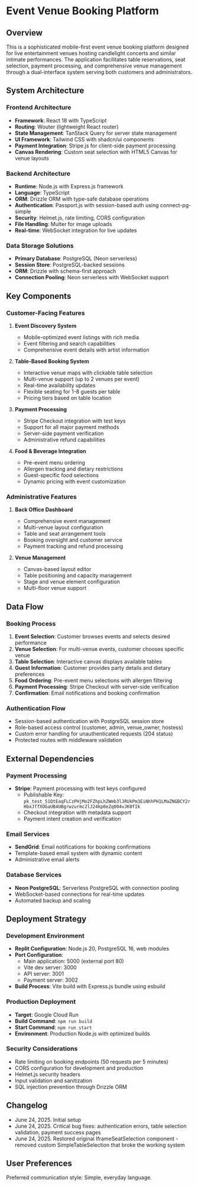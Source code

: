# Event Venue Booking Platform

## Overview

This is a sophisticated mobile-first event venue booking platform designed for live entertainment venues hosting candlelight concerts and similar intimate performances. The application facilitates table reservations, seat selection, payment processing, and comprehensive venue management through a dual-interface system serving both customers and administrators.

## System Architecture

### Frontend Architecture
- **Framework**: React 18 with TypeScript
- **Routing**: Wouter (lightweight React router)
- **State Management**: TanStack Query for server state management
- **UI Framework**: Tailwind CSS with shadcn/ui components
- **Payment Integration**: Stripe.js for client-side payment processing
- **Canvas Rendering**: Custom seat selection with HTML5 Canvas for venue layouts

### Backend Architecture
- **Runtime**: Node.js with Express.js framework
- **Language**: TypeScript
- **ORM**: Drizzle ORM with type-safe database operations
- **Authentication**: Passport.js with session-based auth using connect-pg-simple
- **Security**: Helmet.js, rate limiting, CORS configuration
- **File Handling**: Multer for image uploads
- **Real-time**: WebSocket integration for live updates

### Data Storage Solutions
- **Primary Database**: PostgreSQL (Neon serverless)
- **Session Store**: PostgreSQL-backed sessions
- **ORM**: Drizzle with schema-first approach
- **Connection Pooling**: Neon serverless with WebSocket support

## Key Components

### Customer-Facing Features
1. **Event Discovery System**
   - Mobile-optimized event listings with rich media
   - Event filtering and search capabilities
   - Comprehensive event details with artist information

2. **Table-Based Booking System**
   - Interactive venue maps with clickable table selection
   - Multi-venue support (up to 2 venues per event)
   - Real-time availability updates
   - Flexible seating for 1-8 guests per table
   - Pricing tiers based on table location

3. **Payment Processing**
   - Stripe Checkout integration with test keys
   - Support for all major payment methods
   - Server-side payment verification
   - Administrative refund capabilities

4. **Food & Beverage Integration**
   - Pre-event menu ordering
   - Allergen tracking and dietary restrictions
   - Guest-specific food selections
   - Dynamic pricing with event customization

### Administrative Features
1. **Back Office Dashboard**
   - Comprehensive event management
   - Multi-venue layout configuration
   - Table and seat arrangement tools
   - Booking oversight and customer service
   - Payment tracking and refund processing

2. **Venue Management**
   - Canvas-based layout editor
   - Table positioning and capacity management
   - Stage and venue element configuration
   - Multi-floor venue support

## Data Flow

### Booking Process
1. **Event Selection**: Customer browses events and selects desired performance
2. **Venue Selection**: For multi-venue events, customer chooses specific venue
3. **Table Selection**: Interactive canvas displays available tables
4. **Guest Information**: Customer provides party details and dietary preferences
5. **Food Ordering**: Pre-event menu selections with allergen filtering
6. **Payment Processing**: Stripe Checkout with server-side verification
7. **Confirmation**: Email notifications and booking confirmation

### Authentication Flow
- Session-based authentication with PostgreSQL session store
- Role-based access control (customer, admin, venue_owner, hostess)
- Custom error handling for unauthenticated requests (204 status)
- Protected routes with middleware validation

## External Dependencies

### Payment Processing
- **Stripe**: Payment processing with test keys configured
  - Publishable Key: `pk_test_51QtEaqFLCzPHjMo2FZhpLhZWmb3lJRUkPm3EiNhhPH1LMaZNGBCY2rHbxJTfXOGaUB4UBgrwzurmc2lJ24kp0eZq004vJK0fIk`
  - Checkout integration with metadata support
  - Payment intent creation and verification

### Email Services
- **SendGrid**: Email notifications for booking confirmations
- Template-based email system with dynamic content
- Administrative email alerts

### Database Services
- **Neon PostgreSQL**: Serverless PostgreSQL with connection pooling
- WebSocket-based connections for real-time updates
- Automated backup and scaling

## Deployment Strategy

### Development Environment
- **Replit Configuration**: Node.js 20, PostgreSQL 16, web modules
- **Port Configuration**:
  - Main application: 5000 (external port 80)
  - Vite dev server: 3000
  - API server: 3001
  - Payment server: 3002
- **Build Process**: Vite build with Express.js bundle using esbuild

### Production Deployment
- **Target**: Google Cloud Run
- **Build Command**: `npm run build`
- **Start Command**: `npm run start`
- **Environment**: Production Node.js with optimized builds

### Security Considerations
- Rate limiting on booking endpoints (50 requests per 5 minutes)
- CORS configuration for development and production
- Helmet.js security headers
- Input validation and sanitization
- SQL injection prevention through Drizzle ORM

## Changelog
- June 24, 2025. Initial setup
- June 24, 2025. Critical bug fixes: authentication errors, table selection validation, payment success pages
- June 24, 2025. Restored original IframeSeatSelection component - removed custom SimpleTableSelection that broke the working system

## User Preferences

Preferred communication style: Simple, everyday language.